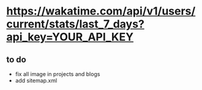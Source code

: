 # <https://wakatime.com/api/v1/users/current/stats/last_7_days?api_key=YOUR_API_KEY>

## to do

- fix all image in projects and blogs
- add sitemap.xml
